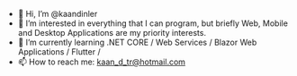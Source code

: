 - 👋 Hi, I’m @kaandinler
- 👀 I’m interested in everything that I can program, but briefly Web, Mobile and Desktop Applications are my priority interests.
- 🌱 I’m currently learning .NET CORE / Web Services / Blazor Web Applications / Flutter / 
- 📫 How to reach me: kaan_d_tr@hotmail.com

<!---
kaandinler/kaandinler is a ✨ special ✨ repository because its `README.md` (this file) appears on your GitHub profile.
You can click the Preview link to take a look at your changes.
--->
